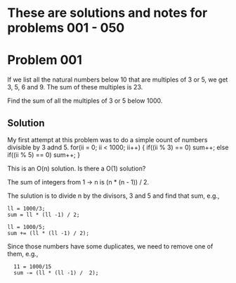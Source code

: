 # These are solutions and notes for problems 001 - 050

# Problem 001 

If we list all the natural numbers below 10 that are multiples of 3 or 5, we get 3, 5, 6 and 9. The sum of these multiples is 23.

Find the sum of all the multiples of 3 or 5 below 1000.

## Solution

My first attempt at this problem was to do a simple oount of numbers divisible by 3 adnd 5.
	for(ii = 0; ii < 1000; ii++) {
		if((ii % 3) == 0) sum++;
		else if((ii % 5) == 0) sum++;
	}

This is an O(n) solution.  Is there a O(1) solution?

The sum of integers from 1 -> n is (n * (n - 1)) / 2.

The sulution is to divide n by the divisors, 3 and 5 and find that sum, e.g., 

	ll = 1000/3;
	sum = ll * (ll -1) / 2;
	
	ll = 1000/5;
	sum += (ll * (ll -1) / 2);

Since those numbers have some duplicates, we need to remove one of them, e.g.,

	  11 = 1000/15
	  sum -= (ll * (ll -1) /  2);


